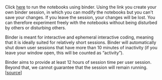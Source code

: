 Click [here](https://mybinder.org/v2/gh/kwh40/notebooks/master) to run the notebooks using binder. Using the link you create your own binder session, in which you can modify the notebooks but you can't save your changes. If you leave the session, your changes will be lost. You can therefore experiment freely with the notebooks without being disturbed by others or disturbing others.

Binder is meant for interactive and ephemeral interactive coding, meaning that it is ideally suited for relatively short sessions. Binder will automatically shut down user sessions that have more than 10 minutes of inactivity (if you leave your window open, this will be counted as “activity”).

Binder aims to provide at least 12 hours of session time per user session. Beyond that, we cannot guarantee that the session will remain running. [[source](https://mybinder.readthedocs.io/en/latest/faq.html)]